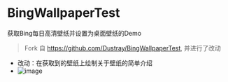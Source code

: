 # BingWallpaperTest
获取Bing每日高清壁纸并设置为桌面壁纸的Demo
> Fork 自 https://github.com/Dustray/BingWallpaperTest, 并进行了改动
* 改动：在获取到的壁纸上绘制关于壁纸的简单介绍
* ![image](https://github.com/leejoye/BingWallpaperTest/raw/master/BingWallpaper.png)
